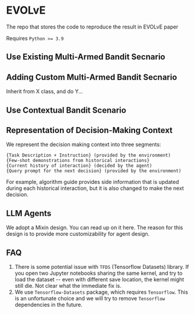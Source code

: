 # EVOLvE
The repo that stores the code to reproduce the result in EVOLvE paper

Requires `Python >= 3.9`

## Use Existing Multi-Armed Bandit Secnario

## Adding Custom Multi-Armed Bandit Secnario

Inherit from X class, and do Y...

## Use Contextual Bandit Scenario


## Representation of Decision-Making Context

We represent the decision making context into three segments:

```text
{Task Description + Instruction} (provided by the environment)
{Few-shot demonstrations from historical interactions}
{Current history of interaction} (decided by the agent)
{Query prompt for the next decision} (provided by the environment)
```

For example, algorithm guide provides side information that is updated during each historical interaction, but it is also changed to make the next decision.

## LLM Agents

We adopt a Mixin design. You can read up on it here.
The reason for this design is to provide more customizability for agent design.

##  FAQ

1. There is some potential issue with `TFDS` (Tensorflow Datasets) library. If you open two Jupyter notebooks sharing the same kernel, and try to load the dataset -- even with different save location, the kernel might still die. Not clear what the immediate fix is.
2. We use `Tensorflow-Datasets` package, which requires `Tensorflow`. This is an unfortunate choice and we will try to remove `Tensorflow` dependencies in the future.